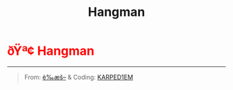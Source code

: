 ﻿---
lang: en-US
title: Hangman
prev:
next:
---

# <font color=red>ðŸª¢ <b>Hangman</b></font> <Badge text="Killing" type="tip" vertical="middle"/>
---

> From: [è‰æš–](https://b23.tv/kTnVK2c) & Coding: [KARPED1EM](https://github.com/KARPED1EM)
